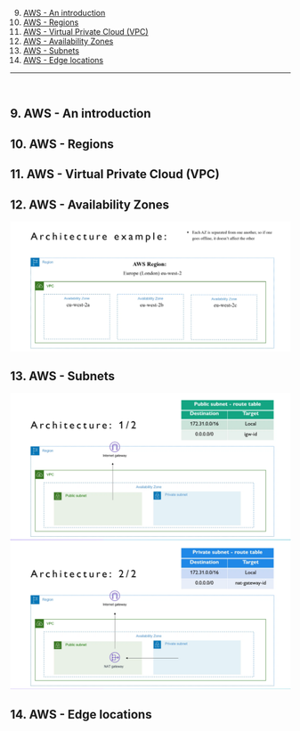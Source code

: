 9. [AWS - An introduction](#9)
10. [AWS - Regions](#10)
11. [AWS - Virtual Private Cloud (VPC)](#11)
12. [AWS - Availability Zones](#12)
13. [AWS - Subnets](#13)
14. [AWS - Edge locations](#14)

---

<br>

## 9. AWS - An introduction<a id="9"></a>

## 10. AWS - Regions<a id="10"></a>

## 11. AWS - Virtual Private Cloud (VPC)<a id="11"></a>

## 12. AWS - Availability Zones<a id="12"></a>

<img src="notes/architecture example.png" width="700">

## 13. AWS - Subnets<a id="13"></a>

<img src="notes/public subnet.png" width="700">
  
<img src="notes/private subnet.png" width="700">
  
## 14. AWS - Edge locations<a id="14"></a>

